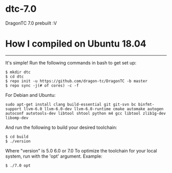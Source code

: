 # dtc-7.0
DragonTC 7.0 prebuilt :V

# How I compiled on Ubuntu 18.04
---------------------------
It's simple! Run the following commands in bash to get set up:
```
$ mkdir dtc
$ cd dtc
$ repo init -u https://github.com/dragon-tc/DragonTC -b master
$ repo sync -j(# of cores) -c -f
```
For Debian and Ubuntu:
```
sudo apt-get install clang build-essential git git-svn bc binfmt-support llvm-6.0 llvm-6.0-dev llvm-6.0-runtime cmake automake autogen autoconf autotools-dev libtool shtool python m4 gcc libtool zlib1g-dev libomp-dev
```

And run the following to build your desired toolchain:
```
$ cd build
$ ./version
```
Where "version" is 5.0 6.0 or 7.0
To optimize the toolchain for your local system, run with the 'opt' argument. Example:
```
$ ./7.0 opt
```
